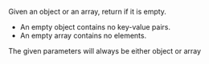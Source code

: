 Given an object or an array, return if it is empty.

- An empty object contains no key-value pairs.
- An empty array contains no elements.

The given parameters will always be either object or array